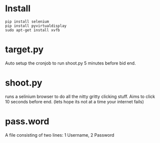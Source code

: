 # Install
```
pip install selenium
pip install pyvirtualdisplay
sudo apt-get install xvfb

```


# target.py
Auto setup the cronjob to run shoot.py 5 minutes before bid end. 

# shoot.py
runs a selinium browser to do all the nitty gritty clicking stuff. 
Aims to click 10 seconds before end. 
(lets hope its not at a time your internet fails)

# pass.word

A file consisting of two lines: 1 Username, 2 Password
